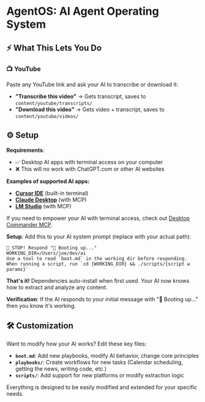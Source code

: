# AgentOS: AI Agent Operating System

## ⚡ What This Lets You Do

### 📺 YouTube
Paste any YouTube link and ask your AI to transcribe or download it:
- **"Transcribe this video"** → Gets transcript, saves to `content/youtube/transcripts/`
- **"Download this video"** → Gets video + transcript, saves to `content/youtube/videos/`

## ⚙️ Setup

**Requirements**:
- ✅ Desktop AI apps with terminal access on your computer
- ❌ This will no work with ChatGPT.com or other AI websites

**Examples of supported AI apps:**
- **[Cursor IDE](https://cursor.com/)** (built-in terminal)
- **[Claude Desktop](https://claude.ai/download)** (with MCP)
- **[LM Studio](https://lmstudio.ai/)** (with MCP)

If you need to empower your AI with terminal access, check out [Desktop Commander MCP](https://desktopcommander.app/).

**Setup**: Add this to your AI system prompt (replace with your actual path):
```
🛑 STOP! Respond "🥾 Booting up..."
WORKING_DIR=/Users/joe/dev/ai
Use a tool to read `boot.md` in the working dir before responding.
When running a script, run `cd {WORKING_DIR} && ./scripts/{script w params}`
```

**That's it!** Dependencies auto-install when first used. Your AI now knows how to extract and analyze any content.

**Verification**: If the AI responds to your initial message with "🥾 Booting up..." then you know it's working.

## 🛠️ Customization

Want to modify how your AI works? Edit these key files:

- **`boot.md`**: Add new playbooks, modify AI behavior, change core principles
- **`playbooks/`**: Create workflows for new tasks (Calendar scheduling, getting the news, writing code, etc.)
- **`scripts/`**: Add support for new platforms or modify extraction logic

Everything is designed to be easily modified and extended for your specific needs.

 